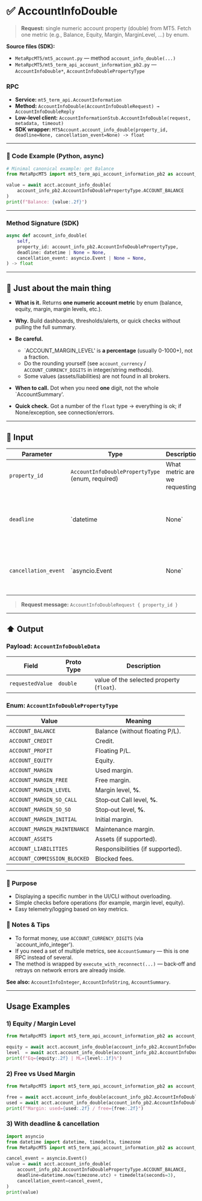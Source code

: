 # ✅ AccountInfoDouble

> **Request:** single numeric account property (double) from MT5.
> Fetch one metric (e.g., Balance, Equity, Margin, MarginLevel, …) by enum.

**Source files (SDK):**

* `MetaRpcMT5/mt5_account.py` — method `account_info_double(...)`
* `MetaRpcMT5/mt5_term_api_account_information_pb2.py` — `AccountInfoDouble*`, `AccountInfoDoublePropertyType`

### RPC

* **Service:** `mt5_term_api.AccountInformation`
* **Method:** `AccountInfoDouble(AccountInfoDoubleRequest) → AccountInfoDoubleReply`
* **Low-level client:** `AccountInformationStub.AccountInfoDouble(request, metadata, timeout)`
* **SDK wrapper:** `MT5Account.account_info_double(property_id, deadline=None, cancellation_event=None) -> float`

---

### 🔗 Code Example (Python, async)

```python
# Minimal canonical example: get Balance
from MetaRpcMT5 import mt5_term_api_account_information_pb2 as account_info_pb2

value = await acct.account_info_double(
    account_info_pb2.AccountInfoDoublePropertyType.ACCOUNT_BALANCE
)
print(f"Balance: {value:.2f}")
```

---

### Method Signature (SDK)

```python
async def account_info_double(
    self,
    property_id: account_info_pb2.AccountInfoDoublePropertyType,
    deadline: datetime | None = None,
    cancellation_event: asyncio.Event | None = None,
) -> float
```

---

## 💬 Just about the main thing

* **What is it.** Returns **one numeric account metric** by enum (balance, equity, margin, margin levels, etc.).
* **Why.** Build dashboards, thresholds/alerts, or quick checks without pulling the full summary.
* **Be careful.**

  * `ACCOUNT_MARGIN_LEVEL' is **a percentage** (usually 0-1000+), not a fraction.
  * Do the rounding yourself (see `account_currency` / `ACCOUNT_CURRENCY_DIGITS` in integer/string methods).
  * Some values (assets/liabilities) are not found in all brokers.
* **When to call.** Dot when you need **one** digit, not the whole `AccountSummary'.
* **Quick check.** Got a number of the `float` type → everything is ok; if None/exception, see connection/errors.

---

## 🔽 Input

| Parameter            | Type                                             | Description                                  |                                                         |
| -------------------- | ------------------------------------------------ | -------------------------------------------- | ------------------------------------------------------- |
| `property_id`        | `AccountInfoDoublePropertyType` (enum, required) | What metric are we requesting?               |                                                         |
| `deadline`           | \`datetime                                       | None\`                                       | The absolute call deadline → is converted to timeout.   |
| `cancellation_event` | \`asyncio.Event                                  | None\`                                       | Cooperative cancellation (graceful stop) for the retry wrapper. |

> **Request message:** `AccountInfoDoubleRequest { property_id }`

---

## ⬆️ Output

### Payload: `AccountInfoDoubleData`

| Field            | Proto Type | Description                             |
| ---------------- | ---------- | --------------------------------------- |
| `requestedValue` | `double`   | value of the selected property (`float`). |

### Enum: `AccountInfoDoublePropertyType`

| Value                        | Meaning                            |
| ---------------------------- | ---------------------------------- |
| `ACCOUNT_BALANCE`            | Balance (without floating P/L).      |
| `ACCOUNT_CREDIT`             | Credit.                            |
| `ACCOUNT_PROFIT`             | Floating P/L.                      |
| `ACCOUNT_EQUITY`             | Equity.                            |
| `ACCOUNT_MARGIN`             | Used margin.                       |
| `ACCOUNT_MARGIN_FREE`        | Free margin.                       |
| `ACCOUNT_MARGIN_LEVEL`       | Margin level, **%**.               |
| `ACCOUNT_MARGIN_SO_CALL`     | Stop‑out Call level, **%**.        |
| `ACCOUNT_MARGIN_SO_SO`       | Stop‑out level, **%**.             |
| `ACCOUNT_MARGIN_INITIAL`     | Initial margin.                    |
| `ACCOUNT_MARGIN_MAINTENANCE` | Maintenance margin.                |
| `ACCOUNT_ASSETS`             | Assets (if supported).      |
| `ACCOUNT_LIABILITIES`        | Responsibilities (if supported). |
| `ACCOUNT_COMMISSION_BLOCKED` | Blocked fees.        |

---

### 🎯 Purpose

* Displaying a specific number in the UI/CLI without overloading.
* Simple checks before operations (for example, margin level, equity).
* Easy telemetry/logging based on key metrics.

### 🧩 Notes & Tips

* To format money, use `ACCOUNT_CURRENCY_DIGITS` (via `account_info_integer').
* If you need a set of multiple metrics, see `AccountSummary` — this is one RPC instead of several.
* The method is wrapped by `execute_with_reconnect(...)` — back‑off and retrays on network errors are already inside.

**See also:** `AccountInfoInteger`, `AccountInfoString`, `AccountSummary`.

---

## Usage Examples

### 1) Equity / Margin Level

```python
from MetaRpcMT5 import mt5_term_api_account_information_pb2 as account_info_pb2

equity = await acct.account_info_double(account_info_pb2.AccountInfoDoublePropertyType.ACCOUNT_EQUITY)
level  = await acct.account_info_double(account_info_pb2.AccountInfoDoublePropertyType.ACCOUNT_MARGIN_LEVEL)
print(f"Eq={equity:.2f} | ML={level:.1f}%")
```

### 2) Free vs Used Margin

```python
from MetaRpcMT5 import mt5_term_api_account_information_pb2 as account_info_pb2

free = await acct.account_info_double(account_info_pb2.AccountInfoDoublePropertyType.ACCOUNT_MARGIN_FREE)
used = await acct.account_info_double(account_info_pb2.AccountInfoDoublePropertyType.ACCOUNT_MARGIN)
print(f"Margin: used={used:.2f} / free={free:.2f}")
```

### 3) With deadline & cancellation

```python
import asyncio
from datetime import datetime, timedelta, timezone
from MetaRpcMT5 import mt5_term_api_account_information_pb2 as account_info_pb2

cancel_event = asyncio.Event()
value = await acct.account_info_double(
    account_info_pb2.AccountInfoDoublePropertyType.ACCOUNT_BALANCE,
    deadline=datetime.now(timezone.utc) + timedelta(seconds=3),
    cancellation_event=cancel_event,
)
print(value)
```
